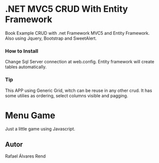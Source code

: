 # .NET MVC5 CRUD With Entity Framework

Book Example CRUD with .net Framework MVC5 and Entity Framework. Also using Jquery, Bootstrap and SweetAlert.

### How to Install
Change Sql Server connection at web.config. Entity framework will create tables automatically.

### Tip
This APP using Generic Grid, witch can be reuse in any other crud. It has some utilies as ordering, select columns visible and pagging.


# Menu Game
Just a little game using Javascript.

## Autor

Rafael Álvares Rend

